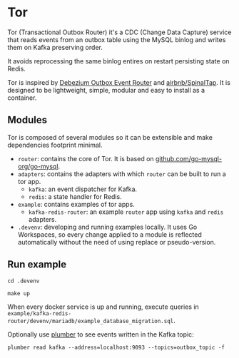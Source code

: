 # Tor

Tor (Transactional Outbox Router) it's a CDC (Change Data Capture) service that reads events 
from an outbox table using the MySQL binlog and writes them on Kafka preserving order. 

It avoids reprocessing the same binlog entires on restart persisting state on Redis.

Tor is inspired by [Debezium Outbox Event Router](https://debezium.io/documentation/reference/1.9/transformations/outbox-event-router.html) 
and [airbnb/SpinalTap](https://github.com/airbnb/SpinalTap). 
It is designed to be lightweight, simple, modular and easy to install as a container.

## Modules

Tor is composed of several modules so it can be extensible and make dependencies footprint minimal.

- `router`: contains the core of Tor. It is based on  [github.com/go-mysql-org/go-mysql](https://github.com/go-mysql-org/go-mysql).
- `adapters`: contains the adapters with which `router` can be built to run a tor app. 
  - `kafka`: an event dispatcher for Kafka.
  - `redis`: a state handler for Redis.
- `example`: contains examples of tor apps.
  - `kafka-redis-router`: an example `router` app using `kafka` and `redis` adapters.
- `.devenv`: developing and running examples locally. 
It uses Go Workspaces, so every change applied to a module is reflected automatically without the need of 
using replace or pseudo-version.

## Run example

```shell
cd .devenv

make up
```

When every docker service is up and running, execute queries in `example/kafka-redis-router/devenv/mariadb/example_database_migration.sql`.

Optionally use [plumber](https://github.com/batchcorp/plumber) to see events written in the Kafka topic:

```shell
plumber read kafka --address=localhost:9093 --topics=outbox_topic -f
```

